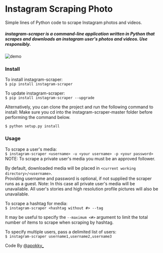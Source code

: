 # Instagram Scraping Photo
Simple lines of Python code to scrape Instagram photos and videos.

##### instagram-scraper is a command-line application written in Python that scrapes and downloads an instagram user's photos and videos. Use responsibly.
![demo](https://user-images.githubusercontent.com/92684818/189487230-58263f86-6d74-43ea-bf35-154a77159645.gif)

### Install
To install instagram-scraper:  
```$ pip install instagram-scraper```

To update instagram-scraper:  
```$ pip install instagram-scraper --upgrade```  

Alternatively, you can clone the project and run the following command to install: Make sure you cd into the instagram-scraper-master folder before performing the command below.  
  
```$ python setup.py install```  

### Usage
To scrape a user's media:  
```$ instagram-scraper <username> -u <your username> -p <your password>```  
NOTE: To scrape a private user's media you must be an approved follower.  
  
By default, downloaded media will be placed in ```<current working directory>/<username>```.  
Providing username and password is optional, if not supplied the scraper runs as a guest. Note: In this case all private user's media will be unavailable. All user's stories and high resolution profile pictures will also be unavailable.  
  
To scrape a hashtag for media:  
```$ instagram-scraper <hashtag without #> --tag```  
  
It may be useful to specify the ```--maximum <#>``` argument to limit the total number of items to scrape when scraping by hashtag.  
  
To specify multiple users, pass a delimited list of users:  
```$ instagram-scraper username1,username2,username3```  
  
  
Code By [@apokky_](https://www.instagram.com/apokky_/)
    
